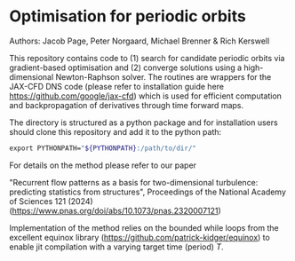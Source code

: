 # Optimisation for periodic orbits

Authors: Jacob Page, Peter Norgaard, Michael Brenner & Rich Kerswell

This repository contains code to (1) search for candidate periodic orbits via gradient-based optimisation and (2) converge solutions using a high-dimensional Newton-Raphson solver. The routines are wrappers for the JAX-CFD DNS code (please refer to installation guide here https://github.com/google/jax-cfd) which is used for efficient computation and backpropagation of derivatives through time forward maps. 

The directory is structured as a python package and for installation users should clone this repository and add it to the python path: 

```bash
export PYTHONPATH="${PYTHONPATH}:/path/to/dir/"
``` 

For details on the method please refer to our paper 

"Recurrent flow patterns as a basis for two-dimensional turbulence: predicting statistics from structures", Proceedings of the National Academy of Sciences 121 (2024)
(https://www.pnas.org/doi/abs/10.1073/pnas.2320007121)

Implementation of the method relies on the bounded while loops from the excellent equinox library (https://github.com/patrick-kidger/equinox) to enable jit compilation with a varying target time (period) $T$. 
